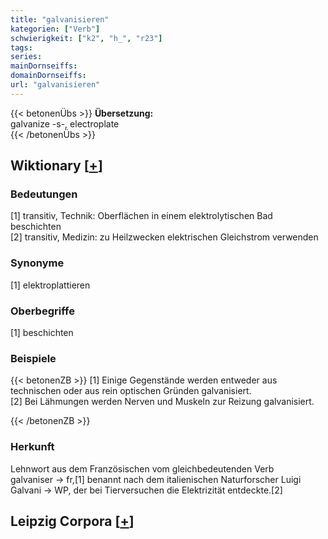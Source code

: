 ```yaml
---
title: "galvanisieren"
kategorien: ["Verb"]
schwierigkeit: ["k2", "h_", "r23"]
tags:
series:
mainDornseiffs:
domainDornseiffs:
url: "galvanisieren"
---
```


{{< betonenÜbs >}}
**Übersetzung:**  
galvanize -s-, electroplate  
{{< /betonenÜbs >}}

## Wiktionary [[+](https://de.wiktionary.org/wiki/galvanisieren)]

### Bedeutungen
[1] transitiv, Technik: Oberflächen in einem elektrolytischen Bad beschichten  
[2] transitiv, Medizin: zu Heilzwecken elektrischen Gleichstrom verwenden  

### Synonyme
[1] elektroplattieren  

### Oberbegriffe
[1] beschichten  

### Beispiele
{{< betonenZB >}}
[1] Einige Gegenstände werden entweder aus technischen oder aus rein optischen Gründen galvanisiert.  
[2] Bei Lähmungen werden Nerven und Muskeln zur Reizung galvanisiert.  

{{< /betonenZB >}}
### Herkunft
Lehnwort aus dem Französischen vom gleichbedeutenden Verb galvaniser → fr,[1] benannt nach dem italienischen Naturforscher Luigi Galvani → WP, der bei Tierversuchen die Elektrizität entdeckte.[2]  


## Leipzig Corpora [[+](https://corpora.uni-leipzig.de/en/res?word=galvanisieren&corpusId=deu_newscrawl-public_2018)]

